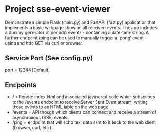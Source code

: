 # Project sse-event-viewer
Demonstrate a simple Flask (main.py) and FastAPI (fast.py) application that implements a basic webpage showing all received events.
The app includes a dummy generator of periodic events - containing a date-time string.
A further endpoint /ping can be used to manually trigger a 'pong' event - using and http GET via curl or browser.

## Service Port (See config.py)
port = 12344 [Default]

## Endpoints
* / = Render index.html and associated javascript code which subscribes to the /events endpoint to receive Server Sent Event stream, writing those events to an HTML table on the web page.
* /events = API though which clients can connect and receive a stream of asynchronous (SSE) events.
* /ping = endpoint that will echo text data sent to it back to the web client (browser, curl, etc.).
